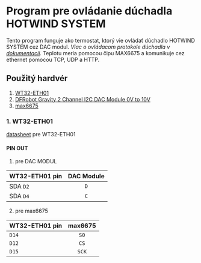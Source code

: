 # Program pre ovládanie dúchadla HOTWIND SYSTEM
Tento program funguje ako termostat, ktorý vie ovládať dúchadlo HOTWIND SYSTEM cez DAC modul. *Viac o ovládacom protokole dúchadla v [dokumentacii](https://github.com/TIS2022-FMFI/hot-air/blob/main/docs/HOTWIND_SYSTEM_datasheet.pdf).* Teplotu meria pomocou čipu MAX6675 a komunikuje cez ethernet pomocou TCP, UDP a HTTP.
## Použitý hardvér
1. [WT32-ETH01](#WT32)
2. [DFRobot Gravity 2 Channel I2C DAC Module 0V to 10V](#dac)
3. [max6675](#dac)

### <a id="WT32"> 1. WT32-ETH01 </a>
[datasheet](https://files.seeedstudio.com/products/102991455/WT32-ETH01_datasheet_V1.1-%20en.pdf) pre WT32-ETH01

#### PIN OUT 
1. pre DAC MODUL

| WT32-ETH01 pin | DAC Module     |
| :-------- | :-------: | 
| SDA `D2` | `D` |
| SDA `D4` | `C` |

2. pre max6675

| WT32-ETH01 pin |  max6675 	|
|:-----------| :------------:| 
| `D14`		   | 		`S0` 	|
| `D12` 		 | 		`CS` 	|
| `D15` 		 | 		`SCK` 	|
